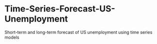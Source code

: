 # Time-Series-Forecast-US-Unemployment
Short-term and long-term forecast of US unemployment using time series models
